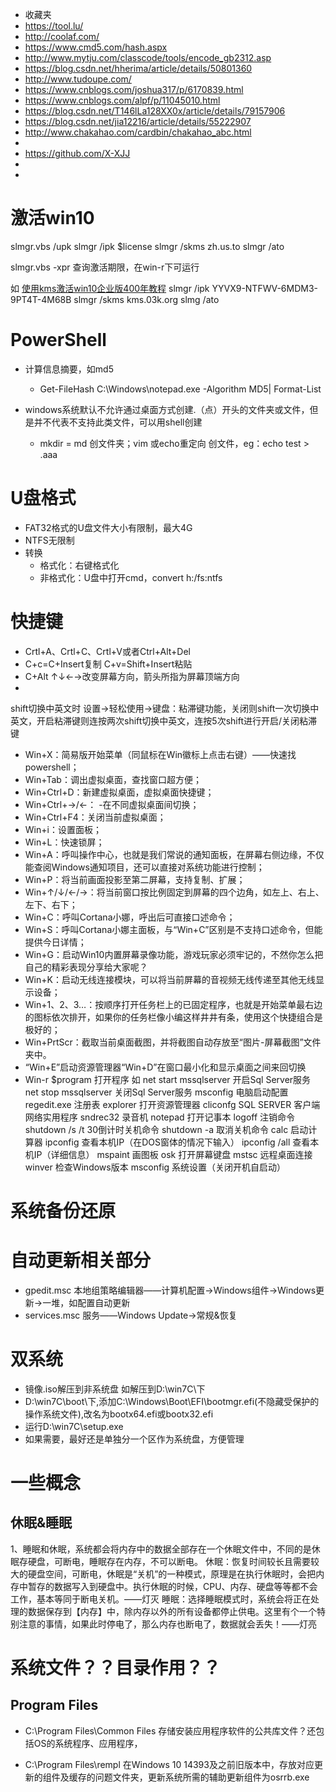 ﻿
- 收藏夹
- https://tool.lu/
- http://coolaf.com/
- https://www.cmd5.com/hash.aspx
- http://www.mytju.com/classcode/tools/encode_gb2312.asp
- https://blog.csdn.net/hherima/article/details/50801360
- http://www.tudoupe.com/
- https://www.cnblogs.com/joshua317/p/6170839.html
- https://www.cnblogs.com/alpf/p/11045010.html
- https://blog.csdn.net/T146lLa128XX0x/article/details/79157906
- https://blog.csdn.net/jia12216/article/details/55222907
- http://www.chakahao.com/cardbin/chakahao_abc.html
-
- https://github.com/X-XJJ
-
-

# 激活win10
slmgr.vbs /upk
slmgr /ipk $license
slmgr /skms zh.us.to
slmgr /ato

slmgr.vbs -xpr 查询激活期限，在win-r下可运行

如
[使用kms激活win10企业版400年教程](http://www.xitongzu.com/jc/19471.html)
slmgr /ipk YYVX9-NTFWV-6MDM3-9PT4T-4M68B
slmgr /skms kms.03k.org
slmg /ato

# PowerShell
- 计算信息摘要，如md5
  - Get-FileHash C:\Windows\notepad.exe -Algorithm MD5| Format-List

- windows系统默认不允许通过桌面方式创建.（点）开头的文件夹或文件，但是并不代表不支持此类文件，可以用shell创建
  - mkdir = md 创文件夹；vim 或echo重定向 创文件，eg：echo test > .aaa

# U盘格式
- FAT32格式的U盘文件大小有限制，最大4G
- NTFS无限制
- 转换
  - 格式化：右键格式化
  - 非格式化：U盘中打开cmd，convert h:/fs:ntfs

# 快捷键
- Crtl+A、Crtl+C、Crtl+V或者Ctrl+Alt+Del
- C+c=C+Insert复制 C+v=Shift+Insert粘贴
- C+Alt ↑↓←→改变屏幕方向，箭头所指为屏幕顶端方向
-
shift切换中英文时
设置→轻松使用→键盘：粘滞键功能，关闭则shift一次切换中英文，开启粘滞键则连按两次shift切换中英文，连按5次shift进行开启/关闭粘滞键

- Win+X：简易版开始菜单（同鼠标在Win徽标上点击右键）——快速找powershell；
- Win+Tab：调出虚拟桌面，查找窗口超方便；
- Win+Ctrl+D：新建虚拟桌面，虚拟桌面快捷键；
- Win+Ctrl+→/←： -在不同虚拟桌面间切换；
- Win+Ctrl+F4：关闭当前虚拟桌面；
- Win+i：设置面板；
- Win+L：快速锁屏；
- Win+A：呼叫操作中心，也就是我们常说的通知面板，在屏幕右侧边缘，不仅能查阅Windows通知项目，还可以直接对系统功能进行控制；
- Win+P：将当前画面投影至第二屏幕，支持复制、扩展；
- Win+↑/↓/←/→：将当前窗口按比例固定到屏幕的四个边角，如左上、右上、左下、右下；
- Win+C：呼叫Cortana小娜，呼出后可直接口述命令；
- Win+S：呼叫Cortana小娜主面板，与“Win+C”区别是不支持口述命令，但能提供今日详情；
- Win+G：启动Win10内置屏幕录像功能，游戏玩家必须牢记的，不然你怎么把自己的精彩表现分享给大家呢？
- Win+K：启动无线连接模块，可以将当前屏幕的音视频无线传递至其他无线显示设备；
- Win+1、2、3…：按顺序打开任务栏上的已固定程序，也就是开始菜单最右边的图标依次排开，如果你的任务栏像小编这样井井有条，使用这个快捷组合是极好的；
- Win+PrtScr：截取当前桌面截图，并将截图自动存放至“图片-屏幕截图”文件夹中。
- “Win+E”启动资源管理器“Win+D”在窗口最小化和显示桌面之间来回切换
- Win-r $program 打开程序
如
net start mssqlserver 开启Sql Server服务
net stop mssqlserver 关闭Sql Server服务
msconfig 电脑启动配置
regedit.exe 注册表
explorer 打开资源管理器
cliconfg SQL SERVER 客户端网络实用程序
sndrec32 录音机
notepad 打开记事本
logoff 注销命令
shutdown /s /t 30倒计时关机命令
shutdown -a 取消关机命令
calc 启动计算器
ipconfig 查看本机IP（在DOS窗体的情况下输入）
ipconfig /all 查看本机IP（详细信息）
mspaint 画图板
osk 打开屏幕键盘
mstsc 远程桌面连接
winver 检查Windows版本
msconfig 系统设置（关闭开机自启动）

# 系统备份还原


# 自动更新相关部分
- gpedit.msc 本地组策略编辑器——计算机配置→Windows组件→Windows更新→一堆，如配置自动更新
- services.msc 服务——Windows Update→常规&恢复

# 双系统
- 镜像.iso解压到非系统盘 如解压到D:\win7C\下
- D:\win7C\boot\下,添加C:\Windows\Boot\EFI\bootmgr.efi(不隐藏受保护的操作系统文件),改名为bootx64.efi或bootx32.efi
- 运行D:\win7C\setup.exe
- 如果需要，最好还是单独分一个区作为系统盘，方便管理


# 一些概念
## 休眠&睡眠
1、睡眠和休眠，系统都会将内存中的数据全部存在一个休眠文件中，不同的是休眠存硬盘，可断电，睡眠存在内存，不可以断电。
休眠：恢复时间较长且需要较大的硬盘空间，可断电，休眠是“关机”的一种模式，原理是在执行休眠时，会把内存中暂存的数据写入到硬盘中。执行休眠的时候，CPU、内存、硬盘等等都不会工作，基本等同于断电关机。——灯灭
睡眠：选择睡眠模式时，系统会将正在处理的数据保存到【内存】中，除内存以外的所有设备都停止供电。这里有个一个特别注意的事情，如果此时停电了，那么内存也断电了，数据就会丢失！——灯亮

# 系统文件？？目录作用？？
## Program Files
- C:\Program Files\Common Files 存储安装应用程序软件的公共库文件？还包括OS的系统程序、应用程序，

- C:\Program Files\rempl 在Windows 10 14393及之前旧版本中，存放对应更新的组件及缓存的问题文件夹，更新系统所需的辅助更新组件为osrrb.exe



